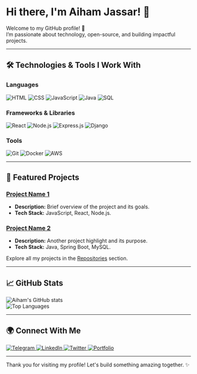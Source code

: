 # Hi there, I'm Aiham Jassar! 👋  

Welcome to my GitHub profile! 🚀  
I’m passionate about technology, open-source, and building impactful projects.  

---

## 🛠️ Technologies & Tools I Work With  

### Languages  
<p>
  <img alt="HTML" src="https://img.shields.io/badge/-HTML-E34F26?style=flat-square&logo=html5&logoColor=white" />
  <img alt="CSS" src="https://img.shields.io/badge/-CSS-1572B6?style=flat-square&logo=css3&logoColor=white" />
  <img alt="JavaScript" src="https://img.shields.io/badge/-JavaScript-F7DF1E?style=flat-square&logo=javascript&logoColor=black" />
  <img alt="Java" src="https://img.shields.io/badge/-Java-007396?style=flat-square&logo=java&logoColor=white" /> 
  <img alt="SQL" src="https://img.shields.io/badge/-SQL-CC2927?style=flat-square&logo=microsoftsqlserver&logoColor=white" />
</p>

### Frameworks & Libraries  
<p>
  <img alt="React" src="https://img.shields.io/badge/-React-45b8d8?style=flat-square&logo=react&logoColor=white" />
  <img alt="Node.js" src="https://img.shields.io/badge/-Node.js-339933?style=flat-square&logo=node.js&logoColor=white" />
  <img alt="Express.js" src="https://img.shields.io/badge/-Express.js-000000?style=flat-square&logo=express&logoColor=white" />
  <img alt="Django" src="https://img.shields.io/badge/-Django-092E20?style=flat-square&logo=django&logoColor=white" />
</p>

### Tools  
<p>
  <img alt="Git" src="https://img.shields.io/badge/-Git-F05032?style=flat-square&logo=git&logoColor=white" />
  <img alt="Docker" src="https://img.shields.io/badge/-Docker-2496ED?style=flat-square&logo=docker&logoColor=white" />
  <img alt="AWS" src="https://img.shields.io/badge/-AWS-232F3E?style=flat-square&logo=amazonaws&logoColor=white" />
</p>

---

## 🌟 Featured Projects  

### [Project Name 1](https://github.com/AihamJassar/project1)  
- **Description:** Brief overview of the project and its goals.  
- **Tech Stack:** JavaScript, React, Node.js.  

### [Project Name 2](https://github.com/AihamJassar/project2)  
- **Description:** Another project highlight and its purpose.  
- **Tech Stack:** Java, Spring Boot, MySQL.  

Explore all my projects in the [Repositories](https://github.com/AihamJassar?tab=repositories) section.  

---

## 📈 GitHub Stats  

![Aiham's GitHub stats](https://github-readme-stats.vercel.app/api?username=AihamJassar&show_icons=true&theme=radical)  
![Top Languages](https://github-readme-stats.vercel.app/api/top-langs/?username=AihamJassar&layout=compact&theme=radical)  

---

## 🌍 Connect With Me  

<p>

  <a href="https://t.me/Aiham_Jassar">
    <img alt="Telegram" src="https://img.shields.io/badge/-Telegram-2CA5E0?style=flat-square&logo=telegram&logoColor=white" />
  </a>
  
  <a href="https://www.linkedin.com/in/aiham-jassar-1bb532328">
    <img alt="LinkedIn" src="https://img.shields.io/badge/-LinkedIn-0077B5?style=flat-square&logo=linkedin&logoColor=white" />
  </a>
  <a href="https://twitter.com/AihamJassar">
    <img alt="Twitter" src="https://img.shields.io/badge/-Twitter-1DA1F2?style=flat-square&logo=twitter&logoColor=white" />
  </a>
  <a href="https://yourwebsite.com">
    <img alt="Portfolio" src="https://img.shields.io/badge/-Portfolio-000000?style=flat-square&logo=githubpages&logoColor=white" />
  </a>
</p>

---

Thank you for visiting my profile! Let's build something amazing together. ✨
